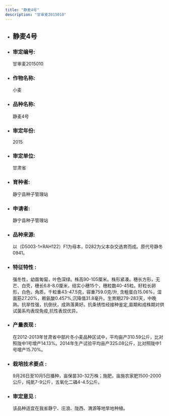 ```yaml
---
title: "静麦4号"
description: "甘审麦2015010"
---
```

* ## 静麦4号
* ###  审定编号:  
   甘审麦2015010

*  ### 作物名称:  
   小麦

*   ###  品种名称: 
    静麦4号

*   ### 审定年份: 
    2015

*   ### 审定单位:  
    甘肃省

*   ### 育种者:  
    静宁县种子管理站

*   ### 申请者:  
    静宁县种子管理站

*   ### 品种来源:  
    以（D5003-1×RAH122）F1为母本，D282为父本杂交选育而成。原代号静冬0941。

*   ### 特征特性 : 
    强冬性，幼苗匍匐，叶色深绿。株高90-105厘米。株形紧凑。穗长方形，无芒、白壳，穗长6.8-8.0厘米，结实小穗15个，穗粒数40-45粒。籽粒长卵形，白色，角质，千粒重43-47.5克，容重759.0克/升, 含粗蛋白15.06%，湿面筋27.20%，赖氨酸0.457%,沉降值31.8毫升。生育期279-283天，中晚熟。抗旱性强，抗倒伏，成熟落黄好。抗条锈性经接种鉴定,苗期和成株期对供试菌系均表现免疫,抗性表现优异。

*   ### 产量表现 : 
    在2012-2013年甘肃省中部片冬小麦品种区试中，平均亩产310.59公斤，比对照陇中1号增产14.13%。2014年生产试验平均亩产325.08公斤，比对照陇中1号增产15.70%。

*   ### 栽培技术要点 : 
    9月26日至10月5日播种，亩保苗30-32万株；施肥，亩施农家肥1500-2000公斤，纯氮7-9公斤，五氧化二磷4-4.5公斤。

*   ### 审定意见 : 
    该品种适宜在我省静宁、庄浪、陇西、渭源等地旱地种植。
